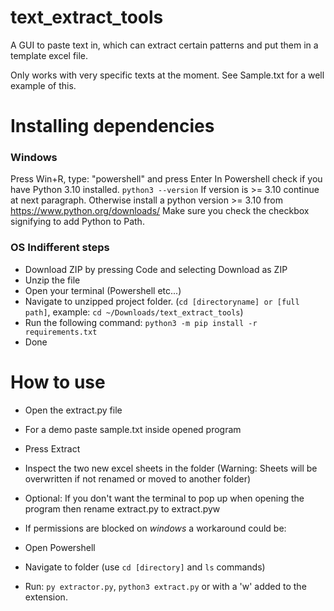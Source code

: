 # text_extract_tools
A GUI to paste text in, which can extract certain patterns and put them in a template excel file.

Only works with very specific texts at the moment.
See Sample.txt for a well example of this.

# Installing dependencies

### Windows

Press Win+R, type: "powershell" and press Enter
In Powershell check if you have Python 3.10 installed.
`python3 --version`
If version is >= 3.10 continue at next paragraph.
Otherwise install a python version >= 3.10 from https://www.python.org/downloads/
Make sure you check the checkbox signifying to add Python to Path.

### OS Indifferent steps
- Download ZIP by pressing Code and selecting Download as ZIP
- Unzip the file
- Open your terminal (Powershell etc...)
- Navigate to unzipped project folder. (`cd [directoryname] or [full path]`, example: `cd ~/Downloads/text_extract_tools`)
- Run the following command: `python3 -m pip install -r requirements.txt`
- Done

# How to use
- Open the extract.py file
- For a demo paste sample.txt inside opened program
- Press Extract
- Inspect the two new excel sheets in the folder (Warning: Sheets will be overwritten if not renamed or moved to another folder)
- Optional: If you don\'t want the terminal to pop up when opening the program then rename extract.py to extract.pyw

- If permissions are blocked on *windows* a workaround could be:
- Open Powershell
- Navigate to folder (use `cd [directory]` and `ls` commands)
- Run: `py extractor.py`, `python3 extract.py` or with a 'w' added to the extension.
